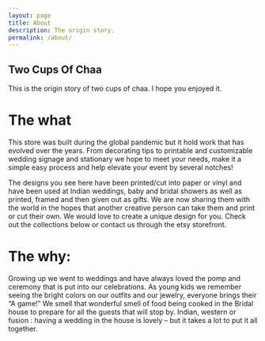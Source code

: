 ```yaml
---
layout: page
title: About
description: The origin story.
permalink: /about/
---
```


## Two Cups Of Chaa

This is the origin story of two cups of chaa. I hope you enjoyed it.

# The what
This store was built during the global pandemic but it hold work that has evolved over the years. From decorating tips to printable and customizable wedding signage and stationary we hope to meet your needs, make it a simple easy process and help elevate your event by several notches! 

 The designs you see here have been printed/cut into paper or vinyl and have been used at Indian weddings, baby and bridal showers as well as printed, framed and then given out as gifts. We are now sharing them with the world in the hopes that another creative person can take them and print or cut their own. We would love to create a unique design for you. Check out the collections below or contact us through the etsy storefront. 


# The why: 
Growing up we went to weddings and have always loved the pomp and ceremony that is put into our celebrations. As young kids we remember seeing the bright colors on our outfits and our jewelry, everyone brings their “A game!” We smell that wonderful smell of food being cooked in the Bridal house to prepare for all the guests that will stop by. Indian, western or fusion : having a wedding in the house is lovely – but it takes a lot to put it all together.

